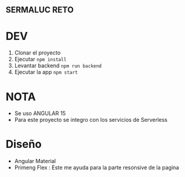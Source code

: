 ## SERMALUC RETO

# DEV

1. Clonar el proyecto
2. Ejecutar ``` npm install ```
3. Levantar backend ``` npm run backend ```
4. Ejecutar la app ``` npm start ``` 

# NOTA 
- Se uso ANGULAR 15
- Para este proyecto se integro con los servicios de Serverless

# Diseño
 - Angular Material
 - Primeng Flex  : Este me ayuda para la parte resonsive de la pagina
